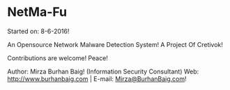 # NetMa-Fu

Started on: 8-6-2016!

An Opensource Network Malware Detection System!
A Project Of Cretivok!

Contributions are welcome!
Peace!

Author: Mirza Burhan Baig! (Information Security Consultant)
Web: http://www.burhanbaig.com | E-mail: Mirza@BurhanBaig.com!
